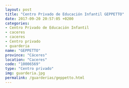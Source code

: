 ```yaml
---
layout: post
title: "Centro Privado de Educación Infantil GEPPETTO"
date: 2017-09-20 20:57:05 +0200
categories:
- Centro Privado de Educación Infantil
- caceres
- caceres
- Centro privado
- guarderia
name: "GEPPETTO"
province: "Cáceres"
location: "Caceres"
code: "10006569"
type: "Centro privado"
img: guarderia.jpg
permalink: /guarderias/geppetto.html
---
```

